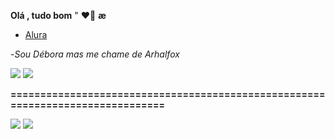 **Olá , tudo bom** " ❤️‍🔥 **æ**

-  [Alura](https://cursos.alura.com.br) 

-_Sou Débora mas  me chame de Arhalfox_

![](https://media.tenor.com/zzDSkdI7T0cAAAAM/toshiruz-neobaka.gif)   ![](https://media.tenor.com/EUWAytKC_acAAAAM/vox-vox-akuma.gif)     

**===============================================================================**

![](https://media.tenor.com/raR0WBQ6uGoAAAAM/vigilante-deku-deku.gif)     ![](https://media.tenor.com/28viN7ldMQwAAAAM/bakugou-katsuki-bakugou.gif)

<!---
ArhalFox/ArhalFox is a ✨ special ✨ repository because its `README.md` (this file) appears on your GitHub profile.
You can click the Preview link to take a look at your changes.
--->
